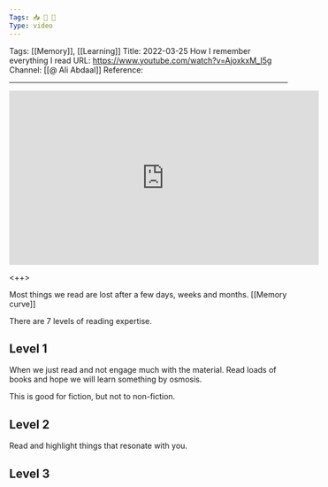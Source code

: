 ```yaml
---
Tags: 📥 🎥 🔴
Type: video
---
```


Tags: [[Memory]], [[Learning]]
Title: 2022-03-25 How I remember everything I read
URL: https://www.youtube.com/watch?v=AjoxkxM_I5g
Channel: [[@ Ali Abdaal]]
Reference: 

---

<center>
	<iframe width="560" height="315" src="https://www.youtube.com/embed/AjoxkxM_I5g" frameborder="0" allow="accelerometer; autoplay; encrypted-media; gyroscope; picture-in-picture" allow-fullscreen></iframe>
</center>

<++>

Most things we read are lost after a few days, weeks and months. [[Memory curve]]

There are 7 levels of reading expertise.

## Level 1

When we just read and not engage much with the material. Read loads of books and hope we will learn something by osmosis.

This is good for fiction, but not to non-fiction.

## Level 2

Read and highlight things that resonate with you.

## Level 3


